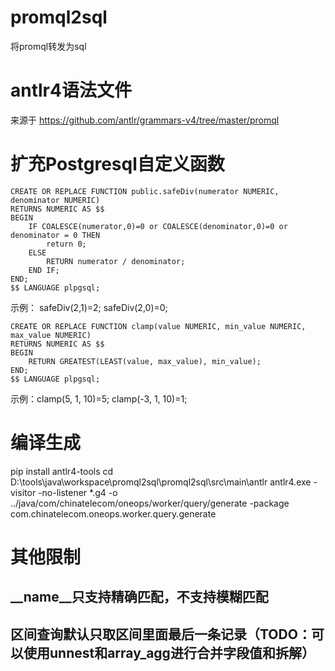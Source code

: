 # promql2sql
将promql转发为sql

# antlr4语法文件
来源于 https://github.com/antlr/grammars-v4/tree/master/promql

# 扩充Postgresql自定义函数

```
CREATE OR REPLACE FUNCTION public.safeDiv(numerator NUMERIC, denominator NUMERIC)
RETURNS NUMERIC AS $$
BEGIN
    IF COALESCE(numerator,0)=0 or COALESCE(denominator,0)=0 or denominator = 0 THEN
        return 0;
    ELSE
        RETURN numerator / denominator;
    END IF;
END;
$$ LANGUAGE plpgsql;
```
示例：  safeDiv(2,1)=2; safeDiv(2,0)=0;

```
CREATE OR REPLACE FUNCTION clamp(value NUMERIC, min_value NUMERIC, max_value NUMERIC)
RETURNS NUMERIC AS $$
BEGIN
    RETURN GREATEST(LEAST(value, max_value), min_value);
END;
$$ LANGUAGE plpgsql;
```
示例：clamp(5, 1, 10)=5; clamp(-3, 1, 10)=1;
# 编译生成
pip install antlr4-tools
cd D:\tools\java\workspace\promql2sql\promql2sql\src\main\antlr
antlr4.exe -visitor -no-listener *.g4 -o ../java/com/chinatelecom/oneops/worker/query/generate -package com.chinatelecom.oneops.worker.query.generate

# 其他限制
## __name__只支持精确匹配，不支持模糊匹配
## 区间查询默认只取区间里面最后一条记录（TODO：可以使用unnest和array_agg进行合并字段值和拆解）